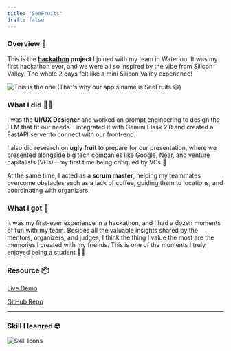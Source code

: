 ```yaml
---
title: "SeeFruits"
draft: false
---
```



### Overview 📜
This is the **[hackathon](https://hackcanada.org/) project** I joined with my team in Waterloo. It was my first hackathon ever, and we were all so inspired by the vibe from Silicon Valley. The whole 2 days felt like a mini Silicon Valley experience!

![This is the one](https://media1.giphy.com/media/v1.Y2lkPTc5MGI3NjExb21vMWhqaXNtdTYyaXNpcXdrbGFjanNsOTRzY292ZjhxMDFhZWE5MyZlcD12MV9pbnRlcm5hbF9naWZfYnlfaWQmY3Q9Zw/26FmQcjUrHfNjKQGA/giphy.gif)
(That's why our app's name is SeeFruits 😆)

### What I did 👨‍💻
I was the **UI/UX Designer** and worked on prompt engineering to design the LLM that fit our needs. I integrated it with Gemini Flask 2.0 and created a FastAPI server to connect with our front-end.

I also did research on **ugly fruit** to prepare for our presentation, where we presented alongside big tech companies like Google, Near, and venture capitalists (VCs)—my first time being critiqued by VCs 🤪

At the same time, I acted as a **scrum master**, helping my teammates overcome obstacles such as a lack of coffee, guiding them to locations, and coordinating with organizers.

### What I got 💪
It was my first-ever experience in a hackathon, and I had a dozen moments of fun with my team. Besides all the valuable insights shared by the mentors, organizers, and judges, I think the thing I value the most are the memories I created with my friends. This is one of the moments I truly enjoyed being a student 👨‍🎓


### Resource 📦

[Live Demo](https://seefruit.netlify.app/) 

[GitHub Repo](https://github.com/omelettech/hackathon)


--- 

### Skill I leanred 🤓

![Skill Icons](https://skillicons.dev/icons?i=figma,python,fastapi,vite)





